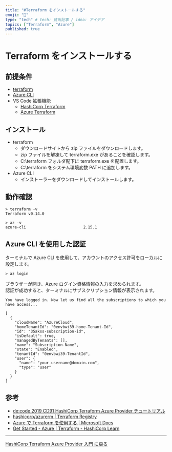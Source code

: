 ```yaml
---
title: "#Terraform をインストールする"
emoji: "🐡"
type: "tech" # tech: 技術記事 / idea: アイデア
topics: ["Terraform", "Azure"]
published: true
---
```


# Terraform をインストールする

## 前提条件

- [terraform](https://www.terraform.io/downloads.html)
- [Azure CLI](https://aka.ms/installazurecliwindows)
- VS Code 拡張機能
  - [HashiCorp Terraform](https://marketplace.visualstudio.com/items?itemName=HashiCorp.terraform)
  - [Azure Terraform](https://marketplace.visualstudio.com/items?itemName=ms-azuretools.vscode-azureterraform)

## インストール

- terraform
  - ダウンロードサイトから zip ファイルをダウンロードします。
  - zip ファイルを解凍して terraform.exe があることを確認します。
  - C:\terraform フォルダ配下に terraform.exe を配置します。
  - C:\terraform をシステム環境変数 PATH に追加します。
- Azure CLI
  - インストーラーをダウンロードしてインストールします。

## 動作確認

```
> terraform -v
Terraform v0.14.0

> az -v
azure-cli                         2.15.1
```

## Azure CLI を使用した認証

ターミナルで Azure CLI を使用して、アカウントのアクセス許可をローカルに設定します。  

```
> az login
```

ブラウザーが開き、Azure ログイン資格情報の入力を求められます。  
認証が成功すると、ターミナルにサブスクリプション情報が表示されます。  

```
You have logged in. Now let us find all the subscriptions to which you have access...

[
  {
    "cloudName": "AzureCloud",
    "homeTenantId": "0envbwi39-home-Tenant-Id",
    "id": "35akss-subscription-id",
    "isDefault": true,
    "managedByTenants": [],
    "name": "Subscription-Name",
    "state": "Enabled",
    "tenantId": "0envbwi39-TenantId",
    "user": {
      "name": "your-username@domain.com",
      "type": "user"
    }
  }
]
```

## 参考

- [de:code 2019 CD91 HashiCorp Terraform Azure Provider チュートリアル](https://eventmarketing.blob.core.windows.net/decode2019-after/decode19_PDF_CD91.pdf)
- [hashicorp/azurerm | Terraform Registry](https://registry.terraform.io/providers/hashicorp/azurerm/latest/docs)
- [Azure で Terraform を使用する | Microsoft Docs](https://docs.microsoft.com/ja-jp/azure/developer/terraform/overview)
- [Get Started - Azure | Terraform - HashiCorp Learn](https://learn.hashicorp.com/collections/terraform/azure-get-started)

---

[HashiCorp Terraform Azure Provider 入門 に戻る](terraform-index)